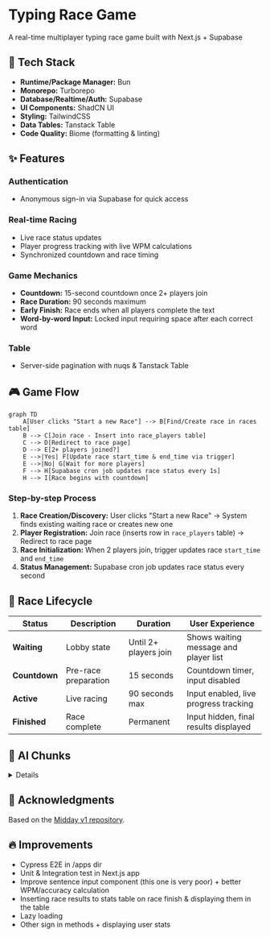 # Typing Race Game

A real-time multiplayer typing race game built with Next.js + Supabase

## 🚀 Tech Stack

- **Runtime/Package Manager:** Bun
- **Monorepo:** Turborepo
- **Database/Realtime/Auth:** Supabase
- **UI Components:** ShadCN UI
- **Styling:** TailwindCSS
- **Data Tables:** Tanstack Table
- **Code Quality:** Biome (formatting & linting)

## ✨ Features

### Authentication
- Anonymous sign-in via Supabase for quick access

### Real-time Racing
- Live race status updates
- Player progress tracking with live WPM calculations
- Synchronized countdown and race timing

### Game Mechanics
- **Countdown:** 15-second countdown once 2+ players join
- **Race Duration:** 90 seconds maximum
- **Early Finish:** Race ends when all players complete the text
- **Word-by-word Input:** Locked input requiring space after each correct word

### Table
- Server-side pagination with nuqs & Tanstack Table

## 🎮 Game Flow

```mermaid
graph TD
    A[User clicks "Start a new Race"] --> B[Find/Create race in races table]
    B --> C[Join race - Insert into race_players table]
    C --> D[Redirect to race page]
    D --> E[2+ players joined?]
    E -->|Yes| F[Update race start_time & end_time via trigger]
    E -->|No| G[Wait for more players]
    F --> H[Supabase cron job updates race status every 1s]
    H --> I[Race begins with countdown]
```

### Step-by-step Process
1. **Race Creation/Discovery:** User clicks "Start a new Race" → System finds existing waiting race or creates new one
2. **Player Registration:** Join race (inserts row in `race_players` table) → Redirect to race page
3. **Race Initialization:** When 2 players join, trigger updates race `start_time` and `end_time`
4. **Status Management:** Supabase cron job updates race status every second

## 🏁 Race Lifecycle

| Status | Description | Duration | User Experience |
|--------|-------------|----------|-----------------|
| **Waiting** | Lobby state | Until 2+ players join | Shows waiting message and player list |
| **Countdown** | Pre-race preparation | 15 seconds | Countdown timer, input disabled |
| **Active** | Live racing | 90 seconds max | Input enabled, live progress tracking |
| **Finished** | Race complete | Permanent | Input hidden, final results displayed |

## 🤖 AI Chunks

<details>

### Find or Create Race
Locates an available race or creates a new one with random sentence.

```sql
create or replace function public.find_or_create_race()
returns uuid
language plpgsql
security definer
as $$
declare
  race_id uuid;
  sentence_id int;
begin
  -- Try to find existing race in 'waiting' status with < 5 players
  select r.id into race_id
  from public.races r
  left join public.race_players rp on r.id = rp.race_id
  where r.status = 'waiting'::race_status
  group by r.id
  having count(rp.id) < 5
  limit 1;

  -- If no race found, create a new one
  if race_id is null then
    select id into sentence_id
    from public.sentences
    order by random()
    limit 1;

    insert into public.races (sentence_id, status)
    values (sentence_id, 'waiting'::race_status)
    returning id into race_id;
  end if;

  return race_id;
end;
$$;
```

### Join Race
Adds authenticated user to an available race with validation.

```sql
create or replace function public.join_race(p_race_id uuid)
returns void
language plpgsql
security definer
as $$
declare
  player_count int;
  player_name text;
begin
  -- Validate race exists & is waiting
  if not exists (select 1 from public.races where id = p_race_id and status = 'waiting'::race_status) then
    raise exception 'Race not available';
  end if;

  -- Check player limit
  select count(*) into player_count from public.race_players where race_id = p_race_id;
  if player_count >= 5 then
    raise exception 'Race is full';
  end if;

  -- Get player username
  select username into player_name from public.profiles where id = auth.uid();

  -- Add player to race
  insert into public.race_players (user_id, race_id, username)
  values (auth.uid(), p_race_id, player_name)
  on conflict do nothing;
end;
$$;
```

</details>

## 🙏 Acknowledgments

Based on the [Midday v1 repository](https://github.com/midday-ai/v1).

## 🔥 Improvements

 - Cypress E2E in /apps dir
 - Unit & Integration test in Next.js app
 - Improve sentence input component (this one is very poor) + better WPM/accuracy calculation 
 - Inserting race results to stats table on race finish & displaying them in the table
 - Lazy loading
 - Other sign in methods + displaying user stats